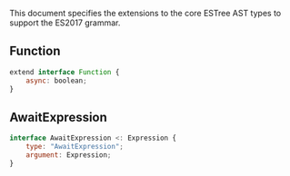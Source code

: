 This document specifies the extensions to the core ESTree AST types to support the ES2017 grammar.

## Function

```js
extend interface Function {
    async: boolean;
}
```

## AwaitExpression

```js
interface AwaitExpression <: Expression {
    type: "AwaitExpression";
    argument: Expression;
}
```